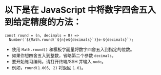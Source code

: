 # 以下是在 JavaScript 中将数字四舍五入到给定精度的方法：

```
const round = (n, decimals = 0) =>
  Number(`${Math.round(`${n}e${decimals}`)}e-${decimals}`);
```

- 使用 `Math.round()` 和模板字面量将数字四舍五入到指定的位数。
- 如果你想四舍五入到整数，省略第二个参数 `decimals`。
- 要开始练习编码，请打开终端/SSH 并输入 `node`。
- 例如，`round(1.005, 2)` 将返回 `1.01`。
